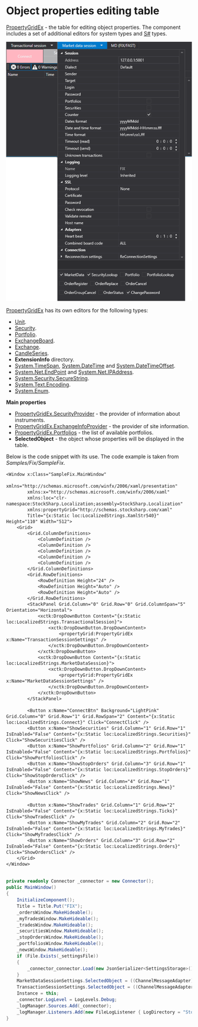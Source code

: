 # Object properties editing table

[PropertyGridEx](xref:StockSharp.Xaml.PropertyGrid.PropertyGridEx) \- the table for editing object properties. The component includes a set of additional editors for system types and [S\#](../../api.md) types. 

![GUI PropertyDataGridEx](../../../images/gui_propertydatagridex.png)

[PropertyGridEx](xref:StockSharp.Xaml.PropertyGrid.PropertyGridEx) has its own editors for the following types: 

- [Unit](xref:StockSharp.Messages.Unit). 
- [Security](xref:StockSharp.BusinessEntities.Security). 
- [Portfolio](xref:StockSharp.BusinessEntities.Portfolio). 
- [ExchangeBoard](xref:StockSharp.BusinessEntities.ExchangeBoard). 
- [Exchange](xref:StockSharp.BusinessEntities.Exchange). 
- [CandleSeries](xref:StockSharp.Algo.Candles.CandleSeries). 
- **ExtensionInfo** directory. 
- [System.TimeSpan](xref:System.TimeSpan), [System.DateTime](xref:System.DateTime) and [System.DateTimeOffset](xref:System.DateTimeOffset). 
- [System.Net.EndPoint](xref:System.Net.EndPoint) and [System.Net.IPAddress](xref:System.Net.IPAddress). 
- [System.Security.SecureString](xref:System.Security.SecureString). 
- [System.Text.Encoding](xref:System.Text.Encoding). 
- [System.Enum](xref:System.Enum). 

**Main properties**

- [PropertyGridEx.SecurityProvider](xref:StockSharp.Xaml.PropertyGrid.PropertyGridEx.SecurityProvider) \- the provider of information about instruments. 
- [PropertyGridEx.ExchangeInfoProvider](xref:StockSharp.Xaml.PropertyGrid.PropertyGridEx.ExchangeInfoProvider) \- the provider of site information. 
- [PropertyGridEx.Portfolios](xref:StockSharp.Xaml.PropertyGrid.PropertyGridEx.Portfolios) \- the list of available portfolios. 
- **SelectedObject** \- the object whose properties will be displayed in the table. 

Below is the code snippet with its use. The code example is taken from *Samples\/Fix\/SampleFix*. 

```xaml
<Window x:Class="SampleFix.MainWindow"
		xmlns="http://schemas.microsoft.com/winfx/2006/xaml/presentation"
		xmlns:x="http://schemas.microsoft.com/winfx/2006/xaml"
		xmlns:loc="clr-namespace:StockSharp.Localization;assembly=StockSharp.Localization"
        xmlns:propertyGrid="http://schemas.stocksharp.com/xaml"
        Title="{x:Static loc:LocalizedStrings.XamlStr540}" Height="110" Width="512">
	<Grid>
		<Grid.ColumnDefinitions>
			<ColumnDefinition />
			<ColumnDefinition />
			<ColumnDefinition />
			<ColumnDefinition />
			<ColumnDefinition />
		</Grid.ColumnDefinitions>
		<Grid.RowDefinitions>
			<RowDefinition Height="24" />
			<RowDefinition Height="Auto" />
			<RowDefinition Height="Auto" />
		</Grid.RowDefinitions>
		<StackPanel Grid.Column="0" Grid.Row="0" Grid.ColumnSpan="5" Orientation="Horizontal">
			<xctk:DropDownButton Content="{x:Static loc:LocalizedStrings.TransactionalSession}">
				<xctk:DropDownButton.DropDownContent>
					<propertyGrid:PropertyGridEx x:Name="TransactionSessionSettings" />
				</xctk:DropDownButton.DropDownContent>
			</xctk:DropDownButton>
			<xctk:DropDownButton Content="{x:Static loc:LocalizedStrings.MarketDataSession}">
				<xctk:DropDownButton.DropDownContent>
					<propertyGrid:PropertyGridEx x:Name="MarketDataSessionSettings" />
				</xctk:DropDownButton.DropDownContent>
			</xctk:DropDownButton>
		</StackPanel>
		
		<Button x:Name="ConnectBtn" Background="LightPink" Grid.Column="0" Grid.Row="1" Grid.RowSpan="2" Content="{x:Static loc:LocalizedStrings.Connect}" Click="ConnectClick" />
		<Button x:Name="ShowSecurities" Grid.Column="1" Grid.Row="1" IsEnabled="False" Content="{x:Static loc:LocalizedStrings.Securities}" Click="ShowSecuritiesClick" />
		<Button x:Name="ShowPortfolios" Grid.Column="2" Grid.Row="1" IsEnabled="False" Content="{x:Static loc:LocalizedStrings.Portfolios}" Click="ShowPortfoliosClick" />
		<Button x:Name="ShowStopOrders" Grid.Column="3" Grid.Row="1" IsEnabled="False" Content="{x:Static loc:LocalizedStrings.StopOrders}" Click="ShowStopOrdersClick" />
		<Button x:Name="ShowNews" Grid.Column="4" Grid.Row="1" IsEnabled="False" Content="{x:Static loc:LocalizedStrings.News}" Click="ShowNewsClick" />
		
		<Button x:Name="ShowTrades" Grid.Column="1" Grid.Row="2" IsEnabled="False" Content="{x:Static loc:LocalizedStrings.Ticks}" Click="ShowTradesClick" />
		<Button x:Name="ShowMyTrades" Grid.Column="2" Grid.Row="2" IsEnabled="False" Content="{x:Static loc:LocalizedStrings.MyTrades}" Click="ShowMyTradesClick" />
		<Button x:Name="ShowOrders" Grid.Column="3" Grid.Row="2" IsEnabled="False" Content="{x:Static loc:LocalizedStrings.Orders}" Click="ShowOrdersClick" />
	</Grid>
</Window>
	  				
```
```cs
private readonly Connector _connector = new Connector();
public MainWindow()
{
	InitializeComponent();
	Title = Title.Put("FIX");
	_ordersWindow.MakeHideable();
	_myTradesWindow.MakeHideable();
	_tradesWindow.MakeHideable();
	_securitiesWindow.MakeHideable();
	_stopOrdersWindow.MakeHideable();
	_portfoliosWindow.MakeHideable();
	_newsWindow.MakeHideable();
	if (File.Exists(_settingsFile))
	{
		_connector_connector.Load(new JsonSerializer<SettingsStorage>().Deserialize(_settingsFile));
	}
	MarketDataSessionSettings.SelectedObject = ((ChannelMessageAdapter)_connector.MarketDataAdapter).InnerAdapter;
	TransactionSessionSettings.SelectedObject = ((ChannelMessageAdapter)_connector.TransactionAdapter).InnerAdapter;
	Instance = this;
	_connector.LogLevel = LogLevels.Debug;
	_logManager.Sources.Add(_connector);
	_logManager.Listeners.Add(new FileLogListener { LogDirectory = "StockSharp_Fix" });
}
	  				
```
